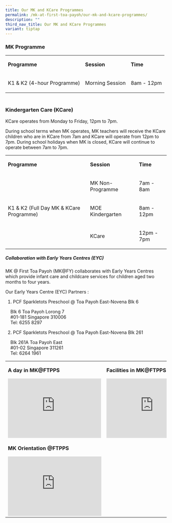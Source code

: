 ```yaml
---
title: Our MK and KCare Programmes
permalink: /mk-at-first-toa-payoh/our-mk-and-kcare-programmes/
description: ""
third_nav_title: Our MK and KCare Programmes
variant: tiptap
---
```

<h3>MK Programme</h3>
<table style="minWidth: 75px">
<colgroup>
<col>
<col>
<col>
</colgroup>
<tbody>
<tr>
<td rowspan="1" colspan="1">
<p><strong>Programme</strong>
</p>
</td>
<td rowspan="1" colspan="1">
<p><strong>Session</strong>
</p>
</td>
<td rowspan="1" colspan="1">
<p><strong>Time</strong>
</p>
</td>
</tr>
<tr>
<td rowspan="1" colspan="1">
<p>K1 &amp; K2 (4-hour Programme)</p>
</td>
<td rowspan="1" colspan="1">
<p>Morning Session</p>
</td>
<td rowspan="1" colspan="1">
<p>8am - 12pm</p>
</td>
</tr>
</tbody>
</table>
<h3><br>Kindergarten Care (KCare)</h3>
<p>KCare operates from Monday to Friday, 12pm to 7pm.</p>
<p></p>
<p>During school terms when MK operates, MK teachers will receive the KCare
children who are in KCare from 7am and KCare will operate from 12pm to
7pm. During school holidays when MK is closed, KCare will continue to operate
between 7am to 7pm.</p>
<table style="minWidth: 75px">
<colgroup>
<col>
<col>
<col>
</colgroup>
<tbody>
<tr>
<td rowspan="1" colspan="1">
<p><strong>Programme</strong>
</p>
</td>
<td rowspan="1" colspan="1">
<p><strong>Session</strong>
</p>
</td>
<td rowspan="1" colspan="1">
<p><strong>Time</strong>
</p>
</td>
</tr>
<tr>
<td rowspan="3" colspan="1">
<p>K1 &amp; K2 (Full Day MK &amp; KCare Programme)</p>
</td>
<td rowspan="1" colspan="1">
<p>MK Non-Programme</p>
</td>
<td rowspan="1" colspan="1">
<p>7am - 8am</p>
</td>
</tr>
<tr>
<td rowspan="1" colspan="1">
<p>MOE Kindergarten</p>
</td>
<td rowspan="1" colspan="1">
<p>8am - 12pm</p>
</td>
</tr>
<tr>
<td rowspan="1" colspan="1">
<p>KCare</p>
</td>
<td rowspan="1" colspan="1">
<p>12pm - 7pm</p>
</td>
</tr>
</tbody>
</table>
<p></p>
<h5>Collaboration with Early Years Centres (EYC)</h5>
<p>MK @ First Toa Payoh (MK@FY) collaborates with Early Years Centres which
provide infant care and childcare services for children aged two months
to four years.</p>
<p>Our Early Years Centre (EYC) Partners :</p>
<ol data-tight="true" class="tight">
<li>
<p>PCF Sparkletots Preschool @ Toa Payoh East-Novena Blk 6</p>
</li>
</ol>
<p>&nbsp; &nbsp; Blk 6 Toa Payoh Lorong 7
<br>&nbsp; &nbsp; #01-181 Singapore 310006
<br>&nbsp; &nbsp; Tel: 6255 8297</p>
<ol start="2" data-tight="true" class="tight">
<li>
<p>PCF Sparkletots Preschool @ Toa Payoh East-Novena Blk 261</p>
</li>
</ol>
<p>&nbsp; &nbsp; Blk 261A Toa Payoh East
<br>&nbsp; &nbsp; #01-02 Singapore 311261
<br>&nbsp; &nbsp; Tel: 6264 1961</p>
<table style="minWidth: 50px">
<colgroup>
<col>
<col>
</colgroup>
<tbody>
<tr>
<td rowspan="1" colspan="1">
<p><strong>A day in MK@FTPPS</strong> 
<br>
</p>
<div class="iframe-wrapper">
<iframe height="186" width="291" allowfullscreen="true" frameborder="0" src="https://www.youtube.com/embed/7FNjnnpIQLI"></iframe>
</div>
</td>
<td rowspan="1" colspan="1">
<p><strong>Facilities in MK@FTPPS&nbsp;</strong> 
<br>
</p>
<div class="iframe-wrapper">
<iframe height="186" width="292" allowfullscreen="true" frameborder="0" src="https://www.youtube.com/embed/MZUkEulnACI"></iframe>
</div>
</td>
</tr>
<tr>
<td rowspan="1" colspan="1">
<p><strong>MK Orientation @FTPPS&nbsp;</strong> 
<br>
</p>
<div class="iframe-wrapper">
<iframe height="186" width="292" allowfullscreen="true" frameborder="0" src="https://www.youtube.com/embed/v3NP66_ELlo"></iframe>
</div>
</td>
<td rowspan="1" colspan="1">
<p></p>
</td>
</tr>
</tbody>
</table>
<p></p>